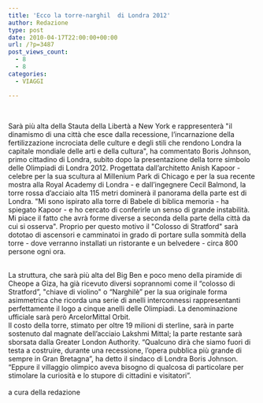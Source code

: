```yaml
---
title: 'Ecco la torre-narghil  di Londra 2012'
author: Redazione
type: post
date: 2010-04-17T22:00:00+00:00
url: /?p=3487
post_views_count:
  - 8
  - 8
categories:
  - VIAGGI

---
```

&nbsp;

Sar&agrave; pi&ugrave; alta della Stauta della Libert&agrave; a New York e rappresenter&agrave; "il dinamismo di una citt&agrave; che esce dalla recessione, l&#8217;incarnazione della fertilizzazione incrociata delle culture e degli stili che rendono Londra la capitale mondiale delle arti e della cultura", ha commentato Boris Johnson, primo cittadino di Londra, subito dopo la presentazione della torre simbolo delle Olimpiadi di Londra 2012. Progettata dall&rsquo;architetto Anish Kapoor &#45; celebre per la sua scultura al Millenium Park di Chicago e per la sua recente mostra alla Royal Academy di Londra &#45; e dall&rsquo;ingegnere Cecil Balmond, la torre rossa d&rsquo;acciaio alta 115 metri dominer&agrave; il panorama della parte est di Londra. "Mi sono ispirato alla torre di Babele di biblica memoria &#45; ha spiegato Kapoor &#45; e ho cercato di conferirle un senso di grande instabilit&agrave;. Mi piace il fatto che avr&agrave; forme diverse a seconda della parte della citt&agrave; da cui si osserva". Proprio per questo motivo il "Colosso di Stratford" sar&agrave; dototao di ascensori e camminatoi in grado di portare sulla sommit&agrave; della torre &#45; dove verranno installati un ristorante e un belvedere &#45; circa 800 persone ogni ora.

<div>
  <div>
    &nbsp;
  </div>
  
  <div>
    La struttura, che sar&agrave; pi&ugrave; alta del Big Ben e poco meno della piramide di Cheope a Giza, ha gi&agrave; ricevuto diversi soprannomi come il &ldquo;colosso di Stratford&rdquo;, "chiave di violino" o &ldquo;Narghil&egrave;&rdquo; per la sua originale forma asimmetrica che ricorda una serie di anelli interconnessi rappresentanti perfettamente il logo a cinque anelli delle Olimpiadi. La denominazione ufficiale sar&agrave; per&ograve; ArcelorMittal Orbit.
  </div>
  
  <div>
    Il costo della torre, stimato per oltre 19 milioni di sterline, sar&agrave; in parte sostenuto dal magnate dell&rsquo;acciaio Lakshmi Mittal; la parte restante sar&agrave; sborsata dalla Greater London Authority. &ldquo;Qualcuno dir&agrave; che siamo fuori di testa a costruire, durante una recessione, l&rsquo;opera pubblica pi&ugrave; grande di sempre in Gran Bretagna&rdquo;, ha detto il sindaco di Londra Boris Johnson. &ldquo;Eppure il villaggio olimpico aveva bisogno di qualcosa di particolare per stimolare la curiosit&agrave; e lo stupore di cittadini e visitatori&rdquo;.&nbsp;
  </div>
  
  <div>
    &nbsp;
  </div>
  
  <div>
    a cura della redazione
  </div>
</div>